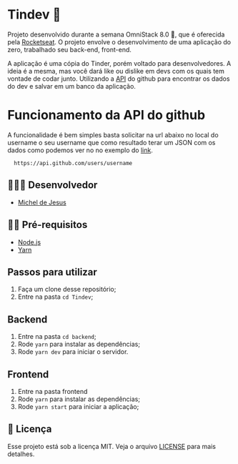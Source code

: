 # Tindev 🚀

Projeto desenvolvido durante a semana OmniStack 8.0 🚀, que é oferecida pela [Rocketseat](https://github.com/Rocketseat). O projeto envolve o desenvolvimento de uma aplicação do zero, trabalhado seu back-end, front-end.

A aplicação é uma cópia do Tinder, porém voltado para desenvolvedores. A ideia é a mesma, mas você dará like ou dislike em devs com os quais tem vontade de codar junto. Utilizando a [API](https://api.github.com/users/) do github para encontrar os dados do dev e salvar em um banco da aplicação.


# Funcionamento da API do github

A funcionalidade é bem simples basta solicitar na url abaixo no local do username o seu username que como resultado terar um JSON com os dados como podemos ver no no exemplo do [link](https://api.github.com/users/jwsus).

```
  https://api.github.com/users/username
 ```

## 👨🏼‍💻 Desenvolvedor 

- [Michel de Jesus](https://www.linkedin.com/in/michel-de-jesus-966187164/)

## ✋🏻 Pré-requisitos

- [Node.js](https://nodejs.org/en/)
- [Yarn](https://yarnpkg.com/pt-BR/docs/install)


## Passos para utilizar 
1. Faça um clone desse repositório;
2. Entre na pasta `cd Tindev`;

## Backend
1. Entre na pasta `cd backend`;
2. Rode `yarn` para instalar as dependências;
3. Rode `yarn dev` para iniciar o servidor.

## Frontend 
1. Entre na pasta frontend
2. Rode `yarn` para instalar as dependências;
3. Rode `yarn start` para iniciar a aplicação;

## 📝 Licença

Esse projeto está sob a licença MIT. Veja o arquivo [LICENSE](LICENSE.md) para mais detalhes.
